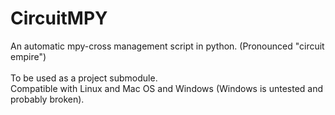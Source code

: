 # CircuitMPY
An automatic mpy-cross management script in python.
(Pronounced "circuit empire")<br />
<br />
To be used as a project submodule.<br />
Compatible with Linux and Mac OS and Windows (Windows is untested and probably broken).
